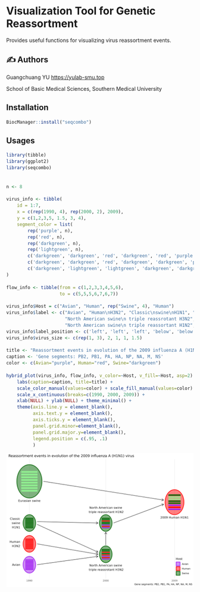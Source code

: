 # Visualization Tool for Genetic Reassortment

Provides useful functions for visualizing virus reassortment events.

## :writing_hand: Authors

Guangchuang YU <https://yulab-smu.top>

School of Basic Medical Sciences, Southern Medical University


## Installation

```r
BiocManager::install("seqcombo")
```

## Usages


```r
library(tibble)
library(ggplot2)
library(seqcombo)


n <- 8

virus_info <- tibble(
    id = 1:7,
    x = c(rep(1990, 4), rep(2000, 2), 2009),
    y = c(1,2,3,5, 1.5, 3, 4),
    segment_color = list(
        rep('purple', n),
        rep('red', n),
        rep('darkgreen', n),
        rep('lightgreen', n),
        c('darkgreen', 'darkgreen', 'red', 'darkgreen', 'red', 'purple', 'red', 'purple'),
        c('darkgreen', 'darkgreen', 'red', 'darkgreen', 'darkgreen', 'purple', 'red', 'purple'),
        c('darkgreen', 'lightgreen', 'lightgreen', 'darkgreen', 'darkgreen', 'purple', 'red', 'purple'))
)

flow_info <- tibble(from = c(1,2,3,3,4,5,6),
                    to = c(5,5,5,6,7,6,7))

virus_info$Host = c("Avian", "Human", rep("Swine", 4), "Human")
virus_info$label <- c("Avian", "Human\nH3N2", "Classic\nswine\nH1N1", "Eurasian swine",
                      "North American swine\n triple reassrotant H3N2",
                      "North American swine\n triple reassortant H1N2", "2009 Human H1N1")
virus_info$label_position <- c('left', 'left', 'left', 'below', 'below', 'upper', 'below')
virus_info$virus_size <- c(rep(1, 3), 2, 1, 1, 1.5)

title <- "Reassortment events in evolution of the 2009 influenza A (H1N1) virus"
caption <- 'Gene segments: PB2, PB1, PA, HA, NP, NA, M, NS'
color <- c(Avian="purple", Human="red", Swine="darkgreen")

hybrid_plot(virus_info, flow_info, v_color=~Host, v_fill=~Host, asp=2) +
    labs(caption=caption, title=title) +
    scale_color_manual(values=color) + scale_fill_manual(values=color) +
    scale_x_continuous(breaks=c(1990, 2000, 2009)) +
    xlab(NULL) + ylab(NULL) + theme_minimal() +
    theme(axis.line.y = element_blank(),
          axis.text.y = element_blank(),
          axis.ticks.y = element_blank(),
          panel.grid.minor=element_blank(),
          panel.grid.major.y=element_blank(),
          legend.position = c(.95, .1)
          )
```


![](vignettes/figures/influenza-example.png)


